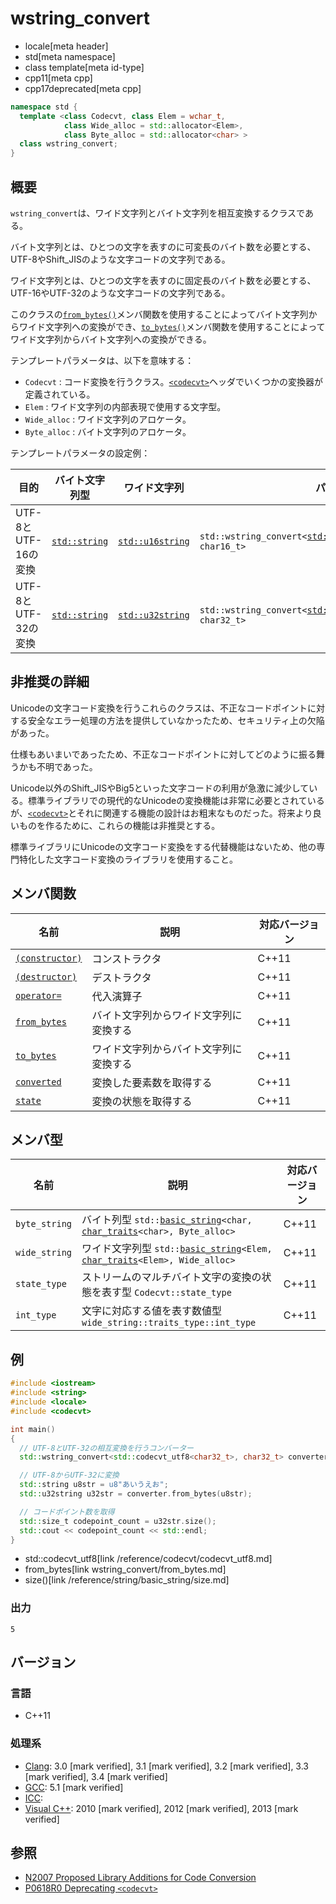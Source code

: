 # wstring_convert
* locale[meta header]
* std[meta namespace]
* class template[meta id-type]
* cpp11[meta cpp]
* cpp17deprecated[meta cpp]

```cpp
namespace std {
  template <class Codecvt, class Elem = wchar_t,
            class Wide_alloc = std::allocator<Elem>,
            class Byte_alloc = std::allocator<char> >
  class wstring_convert;
}
```

## 概要
`wstring_convert`は、ワイド文字列とバイト文字列を相互変換するクラスである。

バイト文字列とは、ひとつの文字を表すのに可変長のバイト数を必要とする、UTF-8やShift_JISのような文字コードの文字列である。

ワイド文字列とは、ひとつの文字を表すのに固定長のバイト数を必要とする、UTF-16やUTF-32のような文字コードの文字列である。

このクラスの[`from_bytes()`](wstring_convert/from_bytes.md)メンバ関数を使用することによってバイト文字列からワイド文字列への変換ができ、[`to_bytes()`](wstring_convert/to_bytes.md)メンバ関数を使用することによってワイド文字列からバイト文字列への変換ができる。


テンプレートパラメータは、以下を意味する：

- `Codecvt` : コード変換を行うクラス。[`<codecvt>`](/reference/codecvt.md)ヘッダでいくつかの変換器が定義されている。
- `Elem` : ワイド文字列の内部表現で使用する文字型。
- `Wide_alloc` : ワイド文字列のアロケータ。
- `Byte_alloc` : バイト文字列のアロケータ。


テンプレートパラメータの設定例：

| 目的 | バイト文字列型 | ワイド文字列 | パラメータ |
|------|------------|-------|-------|
| UTF-8とUTF-16の変換 | [`std::string`][std-string] | [`std::u16string`][std-string] | `std::wstring_convert<`[`std::codecvt_utf8_utf16`][utf8-16]`<char16_t>, char16_t>` |
| UTF-8とUTF-32の変換 | [`std::string`][std-string] | [`std::u32string`][std-string] | `std::wstring_convert<`[`std::codecvt_utf8`][utf8]`<char32_t>, char32_t>` |

[std-string]: /reference/string/basic_string.md
[utf8-16]: /reference/codecvt/codecvt_utf8_utf16.md
[utf8]: /reference/codecvt/codecvt_utf8.md


## 非推奨の詳細
Unicodeの文字コード変換を行うこれらのクラスは、不正なコードポイントに対する安全なエラー処理の方法を提供していなかったため、セキュリティ上の欠陥があった。

仕様もあいまいであったため、不正なコードポイントに対してどのように振る舞うかも不明であった。

Unicode以外のShift_JISやBig5といった文字コードの利用が急激に減少している。標準ライブラリでの現代的なUnicodeの変換機能は非常に必要とされているが、[`<codecvt>`](/reference/codecvt.md)とそれに関連する機能の設計はお粗末なものだった。将来より良いものを作るために、これらの機能は非推奨とする。

標準ライブラリにUnicodeの文字コード変換をする代替機能はないため、他の専門特化した文字コード変換のライブラリを使用すること。


## メンバ関数

| 名前 | 説明 | 対応バージョン |
|----------------------------|----------------------------------|-------|
| [`(constructor)`](wstring_convert/op_constructor.md) | コンストラクタ | C++11 |
| [`(destructor)`](wstring_convert/op_destructor.md)   | デストラクタ | C++11 |
| [`operator=`](wstring_convert/op_assign.md)      | 代入演算子 | C++11 |
| [`from_bytes`](wstring_convert/from_bytes.md)    | バイト文字列からワイド文字列に変換する | C++11 |
| [`to_bytes`](wstring_convert/to_bytes.md)        | ワイド文字列からバイト文字列に変換する | C++11 |
| [`converted`](wstring_convert/converted.md)      | 変換した要素数を取得する | C++11 |
| [`state`](wstring_convert/state.md)              | 変換の状態を取得する | C++11 |


## メンバ型

| 名前 | 説明 | 対応バージョン |
|--------------------------|---------------------------------------|-------|
| `byte_string` | バイト列型 `std::`[`basic_string`](/reference/string/basic_string.md)`<char,` [`char_traits`](/reference/string/char_traits.md)`<char>, Byte_alloc>` | C++11 |
| `wide_string` | ワイド文字列型 `std::`[`basic_string`](/reference/string/basic_string.md)`<Elem,` [`char_traits`](/reference/string/char_traits.md)`<Elem>, Wide_alloc>` | C++11 |
| `state_type` | ストリームのマルチバイト文字の変換の状態を表す型 `Codecvt::state_type` | C++11 |
| `int_type` | 文字に対応する値を表す数値型 `wide_string::traits_type::int_type` | C++11 |


## 例
```cpp example
#include <iostream>
#include <string>
#include <locale>
#include <codecvt>

int main()
{
  // UTF-8とUTF-32の相互変換を行うコンバーター
  std::wstring_convert<std::codecvt_utf8<char32_t>, char32_t> converter;

  // UTF-8からUTF-32に変換
  std::string u8str = u8"あいうえお";
  std::u32string u32str = converter.from_bytes(u8str);

  // コードポイント数を取得
  std::size_t codepoint_count = u32str.size();
  std::cout << codepoint_count << std::endl;
}
```
* std::codecvt_utf8[link /reference/codecvt/codecvt_utf8.md]
* from_bytes[link wstring_convert/from_bytes.md]
* size()[link /reference/string/basic_string/size.md]

### 出力
```
5
```

## バージョン
### 言語
- C++11

### 処理系
- [Clang](/implementation.md#clang): 3.0 [mark verified], 3.1 [mark verified], 3.2 [mark verified], 3.3 [mark verified], 3.4 [mark verified]
- [GCC](/implementation.md#gcc): 5.1 [mark verified]
- [ICC](/implementation.md#icc):
- [Visual C++](/implementation.md#visual_cpp): 2010 [mark verified], 2012 [mark verified], 2013 [mark verified]


## 参照
- [N2007 Proposed Library Additions for Code Conversion](http://www.open-std.org/jtc1/sc22/wg21/docs/papers/2006/n2007.html)
- [P0618R0 Deprecating `<codecvt>`](http://www.open-std.org/jtc1/sc22/wg21/docs/papers/2017/p0618r0.html)
